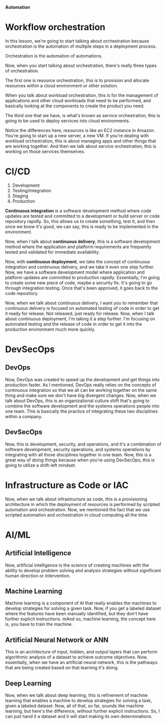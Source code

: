 ﻿**Automation**
# Workflow orchestration
In this lesson, we're going to start talking about orchestration because orchestration is the automation of multiple steps in a deployment process.

Orchestration is the automation of automations.




Now, when you start talking about orchestration, there's really three types of orchestration.

The first one is resource orchestration, this is to provision and allocate resources within a cloud environment or other solution. 

When you talk about workload orchestration, this is for the management of applications and other cloud workloads that need to be performed, and basically looking at the components to create the product you need.

The third one that we have, is what's known as service orchestration, this is going to be used to deploy services into cloud environments. 

Notice the differences here, resources is like an EC2 instance in Amazon. You're going to start up a new server, a new VM. If you're dealing with workload orchestration, this is about managing apps and other things that are working together. And then we talk about service orchestration, this is working on those services themselves.


# CI/CD
1. Development 
1. Testing/Integration
1. Staging
1. Production

**Continuous integration** is a software development method where code updates are tested and committed to a development or build server or code repository rapidly. So, this allows us to create something, test it, and then once we know it's good, we can say, this is ready to be implemented in the environment.

Now, when I talk about **continuous delivery**, this is a software development method where the application and platform requirements are frequently tested and validated for immediate availability.

Now, with **continuous deployment**, we take the concept of continuous integration and continuous delivery, and we take it even one step further. Now, we have a software development model where application and platform updates are committed to production rapidly. Essentially, I'm going to create some new piece of code, maybe a security fix. It's going to go through integration testing. Once that's been approved, it goes back to the code repository.


Now, when we talk about continuous delivery, I want you to remember that continuous delivery is focused on automated testing of code in order to get it ready for release. Not released, just ready for release. Now, when I talk about continuous deployment, I'm taking it a step further. I'm focusing on automated testing and the release of code in order to get it into the production environment much more quickly.



# DevSecOps
## DevOps
Now, DevOps was created to speed up the development and get things into production faster. As I mentioned, DevOps really relies on the concepts of continuous integration so that we all can be working together on the same thing and make sure we don't have big divergent changes. Now, when we talk about DevOps, this is an organizational culture shift that's going to combine the software development and the systems operations people into one team. This is basically the practice of integrating these two disciplines within a company.

## DevSecOps 
Now, this is development, security, and operations, and it's a combination of software development, security operations, and systems operations by integrating with all those disciplines together in one team. Now, this is a great way of doing things because when you're using DevSecOps, this is going to utilize a shift-left mindset.

# Infrastructure as Code or IAC
Now, when we talk about infrastructure as code, this is a provisioning architecture in which the deployment of resources is performed by scripted automation and orchestration. Now, we mentioned the fact that we use scripted automation and orchestration in cloud computing all the time.


# AI/ML

## Artificial Intelligence
Now, artificial intelligence is the science of creating machines with the ability to develop problem solving and analysis strategies without significant human direction or intervention.

## Machine Learning
Machine learning is a component of AI that really enables the machines to develop strategies for solving a given task. Now, if you get a labeled dataset where the features have been manually identified, but they don't have further explicit instructions. mAnd so, machine learning, the concept here is, you have to train the machine.

## Artificial Neural Network or ANN

This is an architecture of input, hidden, and output layers that can perform algorithmic analysis of a dataset to achieve outcome objectives. Now, essentially, when we have an artificial neural network, this is the pathways that are being created based on that learning it's doing.


## Deep Learning

Now, when we talk about deep learning, this is refinement of machine learning that enables a machine to develop strategies for solving a task, given a labeled dataset. Now, all of that, so far, sounds like machine learning, but here's the difference, without further explicit instructions. So, I can just hand it a dataset and it will start making its own determinations.


